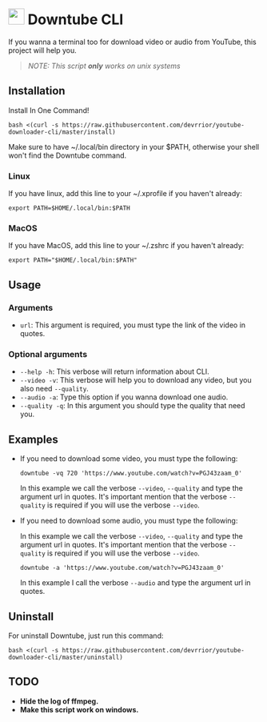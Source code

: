 # <img height="32" width="32" src="https://cdn.jsdelivr.net/npm/simple-icons@v4/icons/youtube.svg" /> Downtube CLI

If you wanna a terminal too for download video or audio from YouTube, this project will help you.

> _NOTE:_ _This script **only** works on unix systems_

## Installation

Install In One Command!

```
bash <(curl -s https://raw.githubusercontent.com/devrrior/youtube-downloader-cli/master/install)
```

Make sure to have ~/.local/bin directory in your $PATH, otherwise your shell won't find the Downtube command.

### Linux

If you have linux, add this line to your ~/.xprofile if you haven't already:

```
export PATH=$HOME/.local/bin:$PATH
```

### MacOS

If you have MacOS, add this line to your ~/.zshrc if you haven't already:

```
export PATH="$HOME/.local/bin:$PATH"
```

## Usage

### Arguments

- `url`: This argument is required, you must type the link of the video in quotes.

### Optional arguments

- `--help -h`: This verbose will return information about CLI.
- `--video -v`: This verbose will help you to download any video, but you also need `--quality`.
- `--audio -a`: Type this option if you wanna download one audio.
- `--quality -q`: In this argument you should type the quality that need you.

## Examples

- If you need to download some video, you must type the following:</br>

  ```
  downtube -vq 720 'https://www.youtube.com/watch?v=PGJ43zaam_0'
  ```

  In this example we call the verbose `--video`, `--quality` and type the argument url in quotes. It's important mention that the verbose `--quality` is required if you will use the verbose `--video`.

- If you need to download some audio, you must type the following:</br>

  In this example we call the verbose `--video`, `--quality` and type the argument url in quotes. It's important mention that the verbose `--quality` is required if you will use the verbose `--video`.

  ```
  downtube -a 'https://www.youtube.com/watch?v=PGJ43zaam_0'
  ```

  In this example I call the verbose `--audio` and type the argument url in quotes.

## Uninstall

For uninstall Downtube, just run this command:

```
bash <(curl -s https://raw.githubusercontent.com/devrrior/youtube-downloader-cli/master/uninstall)
```

## TODO

- **Hide the log of ffmpeg.**
- **Make this script work on windows.**
